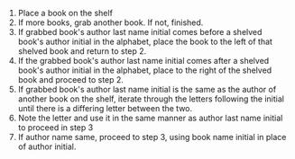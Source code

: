 1) Place a book on the shelf
2) If more books, grab another book. If not, finished.
3) If grabbed book's author last name initial comes before a shelved book's author initial in the alphabet, place the book to the left of that shelved book and return to step 2. 
4) If the grabbed book's author last name initial comes after a shelved book's author initial in the alphabet, place to the right of the shelved book and proceed to step 2. 
5) If grabbed book's author last name initial is the same as the author of another book on the shelf, iterate through the letters following the initial until there is a differing letter between the two. 
6) Note the letter and use it in the same manner as author last name initial to proceed in step 3
7) If author name same, proceed to step 3, using book name initial in place of author initial.
